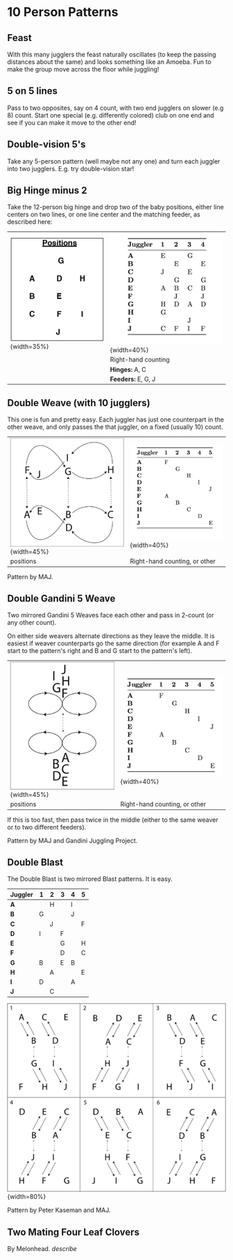 # 10 Person Patterns

## Feast

   With this many jugglers the feast naturally oscillates (to keep the passing distances about the same)
 and looks something like an Amoeba.   Fun to make the group move across the floor while juggling!

## 5 on 5 lines

Pass to two opposites, say on 4 count, with two end jugglers on slower (e.g 8) count.   Start one special (e.g. differently colored) club on one end and see if you can make it move to the other end!

## Double-vision 5's

 Take any 5-person pattern (well maybe not any one) and turn each juggler into two jugglers.
 E.g. try double-vision star! 


## Big Hinge minus 2

  Take the 12-person big hinge and drop two of the baby positions, either line centers
 on two lines, or one line center and the matching feeder, as described here:

|                                        |                          |
|------------|------------|
| ![](./media/image100.png){width=35%} | ![](./media/bighingem2table.png){width=40%} |
|   |    Right-hand counting |
|        | **Hinges:** A, C |
|        | **Feeders:** E, G, J |


## Double Weave (with 10 jugglers)

This one is fun and pretty easy.  Each juggler has just one counterpart in the other weave, and only
passes the that juggler, on a fixed (usually 10) count.

|                                        |                          |
|------------|------------|
| ![](./media/image115.jpeg){width=45%} | ![](./media/10doubleweavetable.png){width=40%} |
| positions                                       |    Right-hand counting, or other |


Pattern by MAJ.

## Double Gandini 5 Weave

Two mirrored Gandini 5 Weaves face each other and pass in 2-count (or any other
count).

On either side weavers alternate directions as they leave the middle. It is easiest if weaver counterparts go the same
direction (for example A and F start to the pattern's right and B and G start to
the pattern's left).


|                                        |                          |
|------------|------------|
| ![](./media/image116.jpeg){width=45%} | ![](./media/doublegandini5table.png){width=40%} |
| positions                                       |    Right-hand counting, or other |


If this is too fast, then pass twice in the middle (either to the same weaver or
to two different feeders).

Pattern by MAJ and Gandini Juggling Project.

## Double Blast

The Double Blast is two mirrored Blast patterns. It is easy.

| **Juggler** | **1** | **2** | **3** | **4** | **5** |
|-------------|-------|-------|-------|-------|-------|
| **A**       |       | H     |       | I     |       |
| **B**       | G     |       |       | J     |       |
| **C**       |       | J     |       |       | F     |
| **D**       | I     |       | F     |       |       |
| **E**       |       |       | G     |       | H     |
| **F**       |       |       | D     |       | C     |
| **G**       | B     |       | E     | B     |       |
| **H**       |       | A     |       |       | E     |
| **I**       | D     |       |       | A     |       |
| **J**       |       | C     |       |       |       |

![](./media/image117.jpeg){width=80%}

Pattern by Peter Kaseman and MAJ.

## Two Mating Four Leaf Clovers

By Melonhead. *describe*
